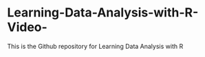 # Learning-Data-Analysis-with-R-Video-
This is the Github repository for Learning Data Analysis with R 
